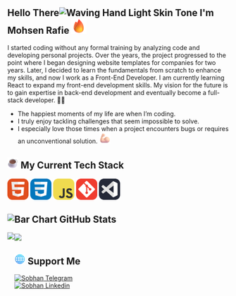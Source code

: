 <h2 align="left">Hello There<img src="https://raw.githubusercontent.com/Tarikul-Islam-Anik/Animated-Fluent-Emojis/master/Emojis/Hand%20gestures/Waving%20Hand%20Light%20Skin%20Tone.png" alt="Waving Hand Light Skin Tone" width="35" height="35"/> I'm Mohsen Rafie <img src="https://github.com/Tarikul-Islam-Anik/tarikul-islam-anik/raw/main/assets/images/Fire.png" alt="Slightly Smiling Face" width="35" height="35"/></h2>

I started coding without any formal training by analyzing code and developing personal projects. Over the years, the project progressed to the point where I began designing website templates for companies for two years. Later, I decided to learn the fundamentals from scratch to enhance my skills, and now I work as a Front-End Developer.
I am currently learning React to expand my front-end development skills. My vision for the future is to gain expertise in back-end development and eventually become a full-stack developer. 🍲🥡

- The happiest moments of my life are when I’m coding.
- I truly enjoy tackling challenges that seem impossible to solve.
- I especially love those times when a project encounters bugs or requires an unconventional solution. <img src="https://github.com/Tarikul-Islam-Anik/tarikul-islam-anik/raw/main/assets/images/Flexed%20Biceps%20Light%20Skin%20Tone.png" alt="Slightly Smiling Face" width="25" height="25"/>

## <img src="https://github.com/Tarikul-Islam-Anik/tarikul-islam-anik/raw/main/assets/images/Hot%20Beverage.png" alt="Slightly Smiling Face" width="25" height="25"/>  My Current Tech Stack

<img src="https://github.com/tandpfun/skill-icons/blob/main/icons/HTML.svg" width="48" title="HTML"> <img src="https://github.com/tandpfun/skill-icons/blob/main/icons/CSS.svg" width="48" title="CSS"> <img src="https://github.com/tandpfun/skill-icons/blob/main/icons/JavaScript.svg" width="48" title="Javascript"> <img src="https://github.com/tandpfun/skill-icons/blob/main/icons/Git.svg" width="48" title="Git"> <img src="https://github.com/tandpfun/skill-icons/blob/main/icons/VSCode-Dark.svg" width="48" title="Vscode">




## <img src="https://raw.githubusercontent.com/Tarikul-Islam-Anik/Animated-Fluent-Emojis/master/Emojis/Objects/Bar%20Chart.png" alt="Bar Chart" width="25" height="25"/> GitHub Stats
<a href="https://github.com/MohsenDevPro">
    <img height="200" align="center" src="https://github-readme-stats.vercel.app/api?username=MohsenDevPro&theme=chartreuse-dark&hide_border=true&include_all_commits=false&count_private=false">
</a>

<a href="https://github.com/MohsenDevPro">
    <img height="200" align="left" src="https://github-readme-stats.vercel.app/api/top-langs/?username=MohsenDevPro&layout=compact" />
</a>

## <img src="https://github.com/Tarikul-Islam-Anik/tarikul-islam-anik/raw/main/assets/images/Globe%20with%20Meridians.png" alt="Slightly Smiling Face" width="25" height="25"/> Support Me

<a href="https://t.me/mohsendevpro"><img src="https://github.com/gauravghongde/social-icons/blob/master/PNG/Color/Telegram.png?raw=true" width="18" title="Sobhan"> Telegram</a><br>
<a href="https://www.linkedin.com/in/mohsendevpro"><img src="https://github.com/gauravghongde/social-icons/blob/master/PNG/Color/LinkedIN.png?raw=true" width="18" title="Sobhan"> Linkedin</a>
